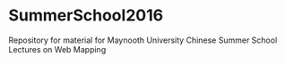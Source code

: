 # SummerSchool2016
Repository for material for Maynooth University Chinese Summer School Lectures on Web Mapping
